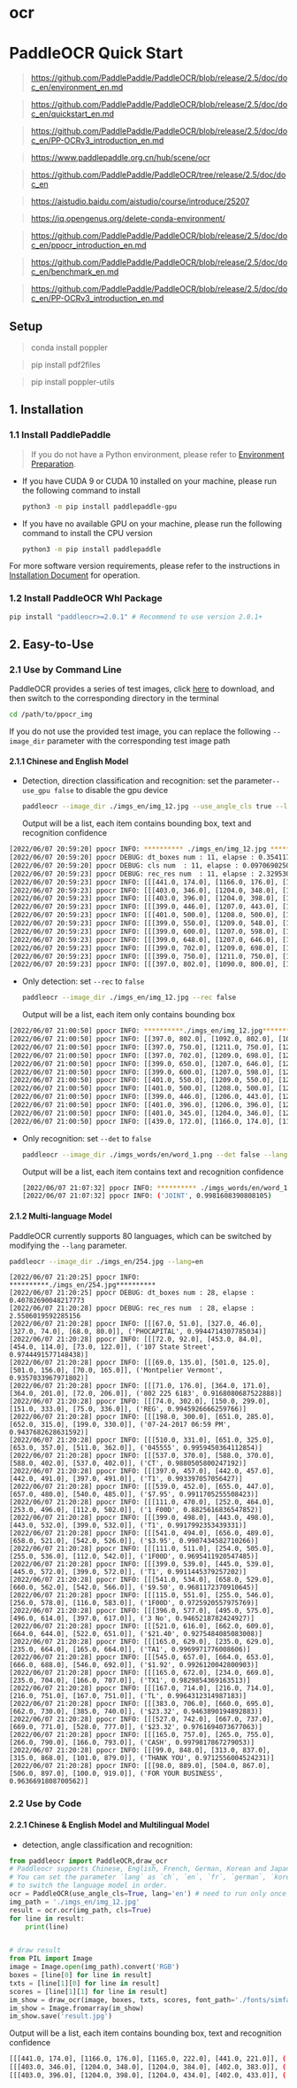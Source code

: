 # ocr
# PaddleOCR Quick Start
> https://github.com/PaddlePaddle/PaddleOCR/blob/release/2.5/doc/doc_en/environment_en.md

> https://github.com/PaddlePaddle/PaddleOCR/blob/release/2.5/doc/doc_en/quickstart_en.md

> https://github.com/PaddlePaddle/PaddleOCR/blob/release/2.5/doc/doc_en/PP-OCRv3_introduction_en.md

> https://www.paddlepaddle.org.cn/hub/scene/ocr

> https://github.com/PaddlePaddle/PaddleOCR/tree/release/2.5/doc/doc_en

> https://aistudio.baidu.com/aistudio/course/introduce/25207

> https://iq.opengenus.org/delete-conda-environment/

> https://github.com/PaddlePaddle/PaddleOCR/blob/release/2.5/doc/doc_en/ppocr_introduction_en.md

> https://github.com/PaddlePaddle/PaddleOCR/blob/release/2.5/doc/doc_en/benchmark_en.md

> https://github.com/PaddlePaddle/PaddleOCR/blob/release/2.5/doc/doc_en/PP-OCRv3_introduction_en.md

## Setup
> conda install poppler

> pip install pdf2files

> pip install poppler-utils

## 1. Installation

<a name="11-install-paddlepaddle"></a>

### 1.1 Install PaddlePaddle

> If you do not have a Python environment, please refer to [Environment Preparation](./environment_en.md).

- If you have CUDA 9 or CUDA 10 installed on your machine, please run the following command to install

  ```bash
  python3 -m pip install paddlepaddle-gpu
  ```

- If you have no available GPU on your machine, please run the following command to install the CPU version

  ```bash
  python3 -m pip install paddlepaddle
  ```

For more software version requirements, please refer to the instructions in [Installation Document](https://www.paddlepaddle.org.cn/install/quick) for operation.

<a name="12-install-paddleocr-whl-package"></a>

### 1.2 Install PaddleOCR Whl Package

```bash
pip install "paddleocr>=2.0.1" # Recommend to use version 2.0.1+
```


## 2. Easy-to-Use

<a name="21-use-by-command-line"></a>

### 2.1 Use by Command Line

PaddleOCR provides a series of test images, click [here](https://paddleocr.bj.bcebos.com/dygraph_v2.1/ppocr_img.zip) to download, and then switch to the corresponding directory in the terminal

```bash
cd /path/to/ppocr_img
```

If you do not use the provided test image, you can replace the following `--image_dir` parameter with the corresponding test image path

<a name="211-english-and-chinese-model"></a>

#### 2.1.1 Chinese and English Model
* Detection, direction classification and recognition: set the parameter`--use_gpu false` to disable the gpu device

  ```bash
  paddleocr --image_dir ./imgs_en/img_12.jpg --use_angle_cls true --lang en --use_gpu false
  ```

  Output will be a list, each item contains bounding box, text and recognition confidence

```bash
[2022/06/07 20:59:20] ppocr INFO: ********** ./imgs_en/img_12.jpg **********
[2022/06/07 20:59:20] ppocr DEBUG: dt_boxes num : 11, elapse : 0.35411715507507324
[2022/06/07 20:59:20] ppocr DEBUG: cls num  : 11, elapse : 0.09706902503967285
[2022/06/07 20:59:23] ppocr DEBUG: rec_res num  : 11, elapse : 2.3295300006866455
[2022/06/07 20:59:23] ppocr INFO: [[[441.0, 174.0], [1166.0, 176.0], [1165.0, 222.0], [441.0, 221.0]], ('ACKNOWLEDGEMENTS', 0.9971134662628174)]
[2022/06/07 20:59:23] ppocr INFO: [[[403.0, 346.0], [1204.0, 348.0], [1204.0, 384.0], [402.0, 383.0]], ('We would like to thank all the designers and', 0.9761400818824768)]
[2022/06/07 20:59:23] ppocr INFO: [[[403.0, 396.0], [1204.0, 398.0], [1204.0, 434.0], [402.0, 433.0]], ('contributors who have been involved in the', 0.9791957139968872)]
[2022/06/07 20:59:23] ppocr INFO: [[[399.0, 446.0], [1207.0, 443.0], [1208.0, 484.0], [399.0, 488.0]], ('production of this book; their contributions', 0.9889591336250305)]
[2022/06/07 20:59:23] ppocr INFO: [[[401.0, 500.0], [1208.0, 500.0], [1208.0, 534.0], [401.0, 534.0]], ('have been indispensable to its creation. We', 0.9555092453956604)]
[2022/06/07 20:59:23] ppocr INFO: [[[399.0, 550.0], [1209.0, 548.0], [1209.0, 583.0], [399.0, 584.0]], ('would also like to express our gratitude to all', 0.9905332922935486)]
[2022/06/07 20:59:23] ppocr INFO: [[[399.0, 600.0], [1207.0, 598.0], [1208.0, 634.0], [399.0, 636.0]], ('the producers for their invaluable opinions', 0.9781714081764221)]
[2022/06/07 20:59:23] ppocr INFO: [[[399.0, 648.0], [1207.0, 646.0], [1208.0, 686.0], [399.0, 688.0]], ('and assistance throughout this project. And to', 0.9883645176887512)]
[2022/06/07 20:59:23] ppocr INFO: [[[399.0, 702.0], [1209.0, 698.0], [1209.0, 734.0], [399.0, 738.0]], ('the many others whose names are not credited', 0.9579494595527649)]
[2022/06/07 20:59:23] ppocr INFO: [[[399.0, 750.0], [1211.0, 750.0], [1211.0, 789.0], [399.0, 789.0]], ('but have made specific input in this book, we', 0.9702867865562439)]
[2022/06/07 20:59:23] ppocr INFO: [[[397.0, 802.0], [1090.0, 800.0], [1090.0, 839.0], [397.0, 841.0]], ('thank you for your continuous support.', 0.9978145956993103)]
```

* Only detection: set `--rec` to `false`

  ```bash
  paddleocr --image_dir ./imgs_en/img_12.jpg --rec false
  ```

  Output will be a list, each item only contains bounding box

```bash
[2022/06/07 21:00:50] ppocr INFO: **********./imgs_en/img_12.jpg**********
[2022/06/07 21:00:50] ppocr INFO: [[397.0, 802.0], [1092.0, 802.0], [1092.0, 841.0], [397.0, 841.0]]
[2022/06/07 21:00:50] ppocr INFO: [[397.0, 750.0], [1211.0, 750.0], [1211.0, 789.0], [397.0, 789.0]]
[2022/06/07 21:00:50] ppocr INFO: [[397.0, 702.0], [1209.0, 698.0], [1209.0, 734.0], [397.0, 738.0]]
[2022/06/07 21:00:50] ppocr INFO: [[399.0, 650.0], [1207.0, 646.0], [1208.0, 686.0], [399.0, 690.0]]
[2022/06/07 21:00:50] ppocr INFO: [[399.0, 600.0], [1207.0, 598.0], [1208.0, 634.0], [399.0, 636.0]]
[2022/06/07 21:00:50] ppocr INFO: [[401.0, 550.0], [1209.0, 550.0], [1209.0, 584.0], [401.0, 584.0]]
[2022/06/07 21:00:50] ppocr INFO: [[401.0, 500.0], [1208.0, 500.0], [1208.0, 534.0], [401.0, 534.0]]
[2022/06/07 21:00:50] ppocr INFO: [[399.0, 446.0], [1206.0, 443.0], [1206.0, 484.0], [399.0, 488.0]]
[2022/06/07 21:00:50] ppocr INFO: [[401.0, 396.0], [1206.0, 396.0], [1206.0, 436.0], [401.0, 436.0]]
[2022/06/07 21:00:50] ppocr INFO: [[401.0, 345.0], [1204.0, 346.0], [1204.0, 386.0], [401.0, 384.0]]
[2022/06/07 21:00:50] ppocr INFO: [[439.0, 172.0], [1166.0, 174.0], [1165.0, 222.0], [439.0, 221.0]]
```

* Only recognition: set `--det` to `false`

  ```bash
  paddleocr --image_dir ./imgs_words/en/word_1.png --det false --lang en
  ```

  Output will be a list, each item contains text and recognition confidence

  ```bash
  [2022/06/07 21:07:32] ppocr INFO: ********** ./imgs_words/en/word_1.png **********
  [2022/06/07 21:07:32] ppocr INFO: ('JOINT', 0.9981608390808105)
  ```

#### 2.1.2 Multi-language Model

PaddleOCR currently supports 80 languages, which can be switched by modifying the `--lang` parameter.

``` bash
paddleocr --image_dir ./imgs_en/254.jpg --lang=en
```

```text
[2022/06/07 21:20:25] ppocr INFO: **********./imgs_en/254.jpg**********
[2022/06/07 21:20:25] ppocr DEBUG: dt_boxes num : 28, elapse : 0.40782690048217773
[2022/06/07 21:20:28] ppocr DEBUG: rec_res num  : 28, elapse : 2.5506019592285156
[2022/06/07 21:20:28] ppocr INFO: [[[67.0, 51.0], [327.0, 46.0], [327.0, 74.0], [68.0, 80.0]], ('PHOCAPITAL', 0.9944714307785034)]
[2022/06/07 21:20:28] ppocr INFO: [[[72.0, 92.0], [453.0, 84.0], [454.0, 114.0], [73.0, 122.0]], ('107 State Street', 0.9744491577148438)]
[2022/06/07 21:20:28] ppocr INFO: [[[69.0, 135.0], [501.0, 125.0], [501.0, 156.0], [70.0, 165.0]], ('Montpelier Vermont', 0.9357033967971802)]
[2022/06/07 21:20:28] ppocr INFO: [[[71.0, 176.0], [364.0, 171.0], [364.0, 201.0], [72.0, 206.0]], ('802 225 6183', 0.9168080687522888)]
[2022/06/07 21:20:28] ppocr INFO: [[[74.0, 302.0], [150.0, 299.0], [151.0, 333.0], [75.0, 336.0]], ('REG', 0.9945926666259766)]
[2022/06/07 21:20:28] ppocr INFO: [[[198.0, 300.0], [651.0, 285.0], [652.0, 315.0], [199.0, 330.0]], ('07-24-2017 06:59 PM', 0.9437682628631592)]
[2022/06/07 21:20:28] ppocr INFO: [[[510.0, 331.0], [651.0, 325.0], [653.0, 357.0], [511.0, 362.0]], ('045555', 0.9959450364112854)]
[2022/06/07 21:20:28] ppocr INFO: [[[537.0, 370.0], [588.0, 370.0], [588.0, 402.0], [537.0, 402.0]], ('CT', 0.9880505800247192)]
[2022/06/07 21:20:28] ppocr INFO: [[[397.0, 457.0], [442.0, 457.0], [442.0, 491.0], [397.0, 491.0]], ('T1', 0.993397057056427)]
[2022/06/07 21:20:28] ppocr INFO: [[[539.0, 452.0], [655.0, 447.0], [657.0, 480.0], [540.0, 485.0]], ('$7.95', 0.9911705255508423)]
[2022/06/07 21:20:28] ppocr INFO: [[[111.0, 470.0], [252.0, 464.0], [253.0, 496.0], [112.0, 502.0]], ('1 F00D', 0.8825616836547852)]
[2022/06/07 21:20:28] ppocr INFO: [[[399.0, 498.0], [443.0, 498.0], [443.0, 532.0], [399.0, 532.0]], ('T1', 0.9917992353439331)]
[2022/06/07 21:20:28] ppocr INFO: [[[541.0, 494.0], [656.0, 489.0], [658.0, 521.0], [542.0, 526.0]], ('$3.95', 0.9907434582710266)]
[2022/06/07 21:20:28] ppocr INFO: [[[111.0, 511.0], [254.0, 505.0], [255.0, 536.0], [112.0, 542.0]], ('1F00D', 0.9695411920547485)]
[2022/06/07 21:20:28] ppocr INFO: [[[399.0, 539.0], [445.0, 539.0], [445.0, 572.0], [399.0, 572.0]], ('T1', 0.9911445379257202)]
[2022/06/07 21:20:28] ppocr INFO: [[[541.0, 534.0], [658.0, 529.0], [660.0, 562.0], [542.0, 566.0]], ('$9.50', 0.9681172370910645)]
[2022/06/07 21:20:28] ppocr INFO: [[[115.0, 551.0], [255.0, 546.0], [256.0, 578.0], [116.0, 583.0]], ('1F00D', 0.9725920557975769)]
[2022/06/07 21:20:28] ppocr INFO: [[[396.0, 577.0], [495.0, 575.0], [496.0, 614.0], [397.0, 617.0]], ('3 No', 0.9465218782424927)]
[2022/06/07 21:20:28] ppocr INFO: [[[521.0, 616.0], [662.0, 609.0], [664.0, 644.0], [522.0, 651.0]], ('$21.40', 0.9275484085083008)]
[2022/06/07 21:20:28] ppocr INFO: [[[165.0, 629.0], [235.0, 629.0], [235.0, 664.0], [165.0, 664.0]], ('TA1', 0.9969971776008606)]
[2022/06/07 21:20:28] ppocr INFO: [[[545.0, 657.0], [664.0, 653.0], [666.0, 688.0], [546.0, 692.0]], ('$1.92', 0.9926120042800903)]
[2022/06/07 21:20:28] ppocr INFO: [[[165.0, 672.0], [234.0, 669.0], [235.0, 704.0], [166.0, 707.0]], ('TX1', 0.9829854369163513)]
[2022/06/07 21:20:28] ppocr INFO: [[[167.0, 714.0], [216.0, 714.0], [216.0, 751.0], [167.0, 751.0]], ('TL', 0.9964312314987183)]
[2022/06/07 21:20:28] ppocr INFO: [[[383.0, 706.0], [660.0, 695.0], [662.0, 730.0], [385.0, 740.0]], ('$23.32', 0.9463890194892883)]
[2022/06/07 21:20:28] ppocr INFO: [[[527.0, 742.0], [667.0, 737.0], [669.0, 771.0], [528.0, 777.0]], ('$23.32', 0.9761694073677063)]
[2022/06/07 21:20:28] ppocr INFO: [[[165.0, 757.0], [265.0, 755.0], [266.0, 790.0], [166.0, 793.0]], ('CASH', 0.9979817867279053)]
[2022/06/07 21:20:28] ppocr INFO: [[[99.0, 848.0], [313.0, 837.0], [315.0, 868.0], [101.0, 879.0]], ('THANK YOU', 0.9712556004524231)]
[2022/06/07 21:20:28] ppocr INFO: [[[98.0, 889.0], [504.0, 867.0], [506.0, 897.0], [100.0, 919.0]], ('FOR YOUR BUSINESS', 0.9636691808700562)]
```

### 2.2 Use by Code
<a name="221-chinese---english-model-and-multilingual-model"></a>

#### 2.2.1 Chinese & English Model and Multilingual Model

* detection, angle classification and recognition:

```python
from paddleocr import PaddleOCR,draw_ocr
# Paddleocr supports Chinese, English, French, German, Korean and Japanese.
# You can set the parameter `lang` as `ch`, `en`, `fr`, `german`, `korean`, `japan`
# to switch the language model in order.
ocr = PaddleOCR(use_angle_cls=True, lang='en') # need to run only once to download and load model into memory
img_path = './imgs_en/img_12.jpg'
result = ocr.ocr(img_path, cls=True)
for line in result:
    print(line)


# draw result
from PIL import Image
image = Image.open(img_path).convert('RGB')
boxes = [line[0] for line in result]
txts = [line[1][0] for line in result]
scores = [line[1][1] for line in result]
im_show = draw_ocr(image, boxes, txts, scores, font_path='./fonts/simfang.ttf')
im_show = Image.fromarray(im_show)
im_show.save('result.jpg')
```

Output will be a list, each item contains bounding box, text and recognition confidence

```bash
[[[441.0, 174.0], [1166.0, 176.0], [1165.0, 222.0], [441.0, 221.0]], ('ACKNOWLEDGEMENTS', 0.9971134662628174)]
[[[403.0, 346.0], [1204.0, 348.0], [1204.0, 384.0], [402.0, 383.0]], ('We would like to thank all the designers and', 0.9761400818824768)]
[[[403.0, 396.0], [1204.0, 398.0], [1204.0, 434.0], [402.0, 433.0]], ('contributors who have been involved in the', 0.9791957139968872)]
```